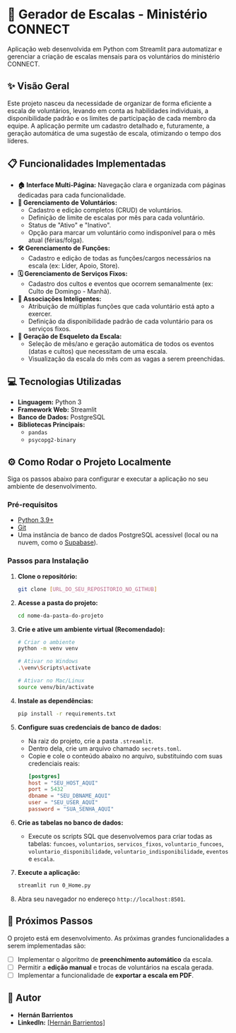 # 🚀 Gerador de Escalas - Ministério CONNECT

Aplicação web desenvolvida em Python com Streamlit para automatizar e gerenciar a criação de escalas mensais para os voluntários do ministério CONNECT.

## ✨ Visão Geral

Este projeto nasceu da necessidade de organizar de forma eficiente a escala de voluntários, levando em conta as habilidades individuais, a disponibilidade padrão e os limites de participação de cada membro da equipe. A aplicação permite um cadastro detalhado e, futuramente, a geração automática de uma sugestão de escala, otimizando o tempo dos líderes.

## 📋 Funcionalidades Implementadas

* **🏠 Interface Multi-Página:** Navegação clara e organizada com páginas dedicadas para cada funcionalidade.
* **👤 Gerenciamento de Voluntários:**
    * Cadastro e edição completos (CRUD) de voluntários.
    * Definição de limite de escalas por mês para cada voluntário.
    * Status de "Ativo" e "Inativo".
    * Opção para marcar um voluntário como indisponível para o mês atual (férias/folga).
* **🛠️ Gerenciamento de Funções:**
    * Cadastro e edição de todas as funções/cargos necessários na escala (ex: Líder, Apoio, Store).
* **🗓️ Gerenciamento de Serviços Fixos:**
    * Cadastro dos cultos e eventos que ocorrem semanalmente (ex: Culto de Domingo - Manhã).
* **🔗 Associações Inteligentes:**
    * Atribuição de múltiplas funções que cada voluntário está apto a exercer.
    * Definição da disponibilidade padrão de cada voluntário para os serviços fixos.
* **📅 Geração de Esqueleto da Escala:**
    * Seleção de mês/ano e geração automática de todos os eventos (datas e cultos) que necessitam de uma escala.
    * Visualização da escala do mês com as vagas a serem preenchidas.

## 💻 Tecnologias Utilizadas

* **Linguagem:** Python 3
* **Framework Web:** Streamlit
* **Banco de Dados:** PostgreSQL
* **Bibliotecas Principais:**
    * `pandas`
    * `psycopg2-binary`

## ⚙️ Como Rodar o Projeto Localmente

Siga os passos abaixo para configurar e executar a aplicação no seu ambiente de desenvolvimento.

### Pré-requisitos

* [Python 3.9+](https://www.python.org/downloads/)
* [Git](https://git-scm.com/)
* Uma instância de banco de dados PostgreSQL acessível (local ou na nuvem, como o [Supabase](https://supabase.com/)).

### Passos para Instalação

1.  **Clone o repositório:**
    ```bash
    git clone [URL_DO_SEU_REPOSITORIO_NO_GITHUB]
    ```

2.  **Acesse a pasta do projeto:**
    ```bash
    cd nome-da-pasta-do-projeto
    ```

3.  **Crie e ative um ambiente virtual (Recomendado):**
    ```bash
    # Criar o ambiente
    python -m venv venv

    # Ativar no Windows
    .\venv\Scripts\activate

    # Ativar no Mac/Linux
    source venv/bin/activate
    ```

4.  **Instale as dependências:**
    ```bash
    pip install -r requirements.txt
    ```

5.  **Configure suas credenciais de banco de dados:**
    * Na raiz do projeto, crie a pasta `.streamlit`.
    * Dentro dela, crie um arquivo chamado `secrets.toml`.
    * Copie e cole o conteúdo abaixo no arquivo, substituindo com suas credenciais reais:
        ```toml
        [postgres]
        host = "SEU_HOST_AQUI"
        port = 5432
        dbname = "SEU_DBNAME_AQUI"
        user = "SEU_USER_AQUI"
        password = "SUA_SENHA_AQUI"
        ```

6.  **Crie as tabelas no banco de dados:**
    * Execute os scripts SQL que desenvolvemos para criar todas as tabelas: `funcoes`, `voluntarios`, `servicos_fixos`, `voluntario_funcoes`, `voluntario_disponibilidade`, `voluntario_indisponibilidade`, `eventos` e `escala`.

7.  **Execute a aplicação:**
    ```bash
    streamlit run 0_Home.py
    ```

8.  Abra seu navegador no endereço `http://localhost:8501`.

## 🔮 Próximos Passos

O projeto está em desenvolvimento. As próximas grandes funcionalidades a serem implementadas são:
* [ ] Implementar o algoritmo de **preenchimento automático** da escala.
* [ ] Permitir a **edição manual** e trocas de voluntários na escala gerada.
* [ ] Implementar a funcionalidade de **exportar a escala em PDF**.

## 👤 Autor

* **Hernán Barrientos**
* **LinkedIn:** [[Hernán Barrientos]](https://www.linkedin.com/in/hernanesbarrientos/)
